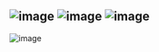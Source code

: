 ![image](https://user-images.githubusercontent.com/57319180/206851223-6156cf4c-bf32-418e-b7d9-a19c13cc0cd0.png)
![image](https://user-images.githubusercontent.com/57319180/206851236-16f5941e-2e13-4ceb-be2b-8a7880ee7530.png)
![image](https://user-images.githubusercontent.com/57319180/206851229-a77f42a6-7df9-40c1-b14c-823e91d204f1.png)
-----------------------------------------------------------
![image](https://user-images.githubusercontent.com/57319180/206851251-17f26098-df20-47c0-b71a-868ff5a2f06e.png)

